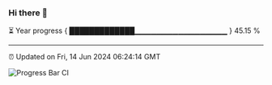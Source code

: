 ### Hi there 👋

⏳ Year progress { █████████████▁▁▁▁▁▁▁▁▁▁▁▁▁▁▁▁▁ } 45.15 %

---

⏰ Updated on Fri, 14 Jun 2024 06:24:14 GMT

![Progress Bar CI](https://github.com/liununu/liununu/workflows/Progress%20Bar%20CI/badge.svg)
